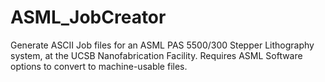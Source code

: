 # ASML_JobCreator
Generate ASCII Job files for an ASML PAS 5500/300 Stepper Lithography system, at the UCSB Nanofabrication Facility. Requires ASML Software options to convert to machine-usable files.
